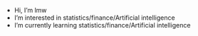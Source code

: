 -  Hi, I’m lmw
-  I’m interested in statistics/finance/Artificial intelligence
-  I’m currently learning statistics/finance/Artificial intelligence

<!---
myeongwon0808/myeongwon0808 is a ✨ special ✨ repository because its `README.md` (this file) appears on your GitHub profile.
You can click the Preview link to take a look at your changes.
--->
